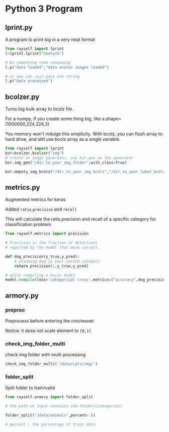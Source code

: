# Python 3 Program

## lprint.py

A program to print log in a very neat format
````python
from rayself import lprint
l=lprint.lprint("newtask")

# Do something time consuming
l.p("data loaded","data avatar images loaded")

# or you can just pass one string
l.p("data processed")
````

## bcolzer.py

Turns big bulk array to bcolz file.

For a numpy, if you create some thing big, like a.shape=(1000000,224,224,3)

You memory won't indulge this simplicity. With bcolz, you can flush array to hard drive, and still use bcolz array as a single variable.

````python
from rayself import lprint
bzr=bcolzer.bcolzer("img")
# create an image generator, use bzr.gen as the generator
bzr.img_gen("/dir_to_your_img_folder",with_class=True)

bzr.empety_img_bcolz("/dir_to_your_img_bcolz","/dir_to_your_label_bcolz")
````

## metrics.py

Augmented metrics for keras

Added ```ratio```,```precision``` and ```recall```

This will calculate the ratio,precision and recall of a specific category for classification problem.

````python
from rayself.metrics import precision

# Precision is the fraction of detections
# reported by the model that were correct.

def dog_precision(y_true,y_pred):
    # assuming dog is your second category
    return precision(1,y_true,y_pred)

# while compiling a keras model
model.compile(loss='categorical cross',metrics=["accuracy",dog_precision],optimizer="Adam")
````

## armory.py

### preproc

Preprocess before entering the cnn/resnet

Notice: it does not scale element to ````[0,1]````

### check_img_folder_multi

check img folder with multi processing
```python
check_img_folder_multi('/data/cats/img/')
```
### folder_split

Split folder to train/valid

```python
from rayself.armory import folder_split

# The path we input contains sub-folders(categories)

folder_split("/data/animals",percent=.8)

# percent : the percentage of train data

```

